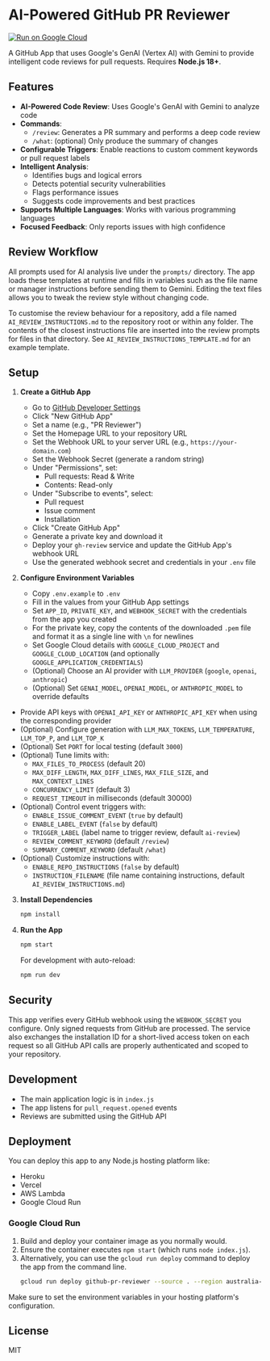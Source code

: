 # AI-Powered GitHub PR Reviewer

[![Run on Google Cloud](https://deploy.cloud.run/button.svg)](https://deploy.cloud.run)

A GitHub App that uses Google's GenAI (Vertex AI) with Gemini to provide intelligent code reviews for pull requests. Requires **Node.js 18+**.

## Features

- **AI-Powered Code Review**: Uses Google's GenAI with Gemini to analyze code
- **Commands**:
  - `/review`: Generates a PR summary and performs a deep code review
  - `/what`: (optional) Only produce the summary of changes
- **Configurable Triggers**: Enable reactions to custom comment keywords or pull request labels
- **Intelligent Analysis**:
  - Identifies bugs and logical errors
  - Detects potential security vulnerabilities
  - Flags performance issues
  - Suggests code improvements and best practices
- **Supports Multiple Languages**: Works with various programming languages
- **Focused Feedback**: Only reports issues with high confidence

## Review Workflow

All prompts used for AI analysis live under the `prompts/` directory. The app loads these templates at runtime and fills in variables such as the file name or manager instructions before sending them to Gemini. Editing the text files allows you to tweak the review style without changing code.

To customise the review behaviour for a repository, add a file named `AI_REVIEW_INSTRUCTIONS.md` to the repository root or within any folder. The contents of the closest instructions file are inserted into the review prompts for files in that directory. See `AI_REVIEW_INSTRUCTIONS_TEMPLATE.md` for an example template.

## Setup

1. **Create a GitHub App**
   - Go to [GitHub Developer Settings](https://github.com/settings/apps)
   - Click "New GitHub App"
   - Set a name (e.g., "PR Reviewer")
   - Set the Homepage URL to your repository URL
   - Set the Webhook URL to your server URL (e.g., `https://your-domain.com`)
   - Set the Webhook Secret (generate a random string)
   - Under "Permissions", set:
     - Pull requests: Read & Write
     - Contents: Read-only
   - Under "Subscribe to events", select:
     - Pull request
     - Issue comment
     - Installation
   - Click "Create GitHub App"
   - Generate a private key and download it
   - Deploy your `gh-review` service and update the GitHub App's webhook URL
   - Use the generated webhook secret and credentials in your `.env` file

2. **Configure Environment Variables**
   - Copy `.env.example` to `.env`
   - Fill in the values from your GitHub App settings
   - Set `APP_ID`, `PRIVATE_KEY`, and `WEBHOOK_SECRET` with the credentials from the app you created
   - For the private key, copy the contents of the downloaded `.pem` file and format it as a single line with `\n` for newlines
   - Set Google Cloud details with `GOOGLE_CLOUD_PROJECT` and `GOOGLE_CLOUD_LOCATION` (and optionally `GOOGLE_APPLICATION_CREDENTIALS`)
   - (Optional) Choose an AI provider with `LLM_PROVIDER` (`google`, `openai`, `anthropic`)
   - (Optional) Set `GENAI_MODEL`, `OPENAI_MODEL`, or `ANTHROPIC_MODEL` to override defaults
  - Provide API keys with `OPENAI_API_KEY` or `ANTHROPIC_API_KEY` when using the
    corresponding provider
  - (Optional) Configure generation with `LLM_MAX_TOKENS`, `LLM_TEMPERATURE`,
    `LLM_TOP_P`, and `LLM_TOP_K`
  - (Optional) Set `PORT` for local testing (default `3000`)
   - (Optional) Tune limits with:
     - `MAX_FILES_TO_PROCESS` (default 20)
     - `MAX_DIFF_LENGTH`, `MAX_DIFF_LINES`, `MAX_FILE_SIZE`, and
       `MAX_CONTEXT_LINES`
     - `CONCURRENCY_LIMIT` (default 3)
     - `REQUEST_TIMEOUT` in milliseconds (default 30000)
   - (Optional) Control event triggers with:
     - `ENABLE_ISSUE_COMMENT_EVENT` (`true` by default)
     - `ENABLE_LABEL_EVENT` (`false` by default)
     - `TRIGGER_LABEL` (label name to trigger review, default `ai-review`)
     - `REVIEW_COMMENT_KEYWORD` (default `/review`)
     - `SUMMARY_COMMENT_KEYWORD` (default `/what`)
   - (Optional) Customize instructions with:
     - `ENABLE_REPO_INSTRUCTIONS` (`false` by default)
     - `INSTRUCTION_FILENAME` (file name containing instructions, default `AI_REVIEW_INSTRUCTIONS.md`)

3. **Install Dependencies**
   ```bash
   npm install
   ```

4. **Run the App**
   ```bash
   npm start
   ```

   For development with auto-reload:
   ```bash
   npm run dev
   ```

## Security

This app verifies every GitHub webhook using the `WEBHOOK_SECRET` you configure.
Only signed requests from GitHub are processed. The service also exchanges the
installation ID for a short-lived access token on each request so all GitHub API
calls are properly authenticated and scoped to your repository.

## Development

- The main application logic is in `index.js`
- The app listens for `pull_request.opened` events
- Reviews are submitted using the GitHub API

## Deployment

You can deploy this app to any Node.js hosting platform like:
- Heroku
- Vercel
- AWS Lambda
- Google Cloud Run

### Google Cloud Run

1. Build and deploy your container image as you normally would.
2. Ensure the container executes `npm start` (which runs `node index.js`).
3. Alternatively, you can use the `gcloud run deploy` command to deploy the app
   from the command line.
   ```bash
   gcloud run deploy github-pr-reviewer --source . --region australia-southeast1
   ```

Make sure to set the environment variables in your hosting platform's configuration.


## License

MIT
